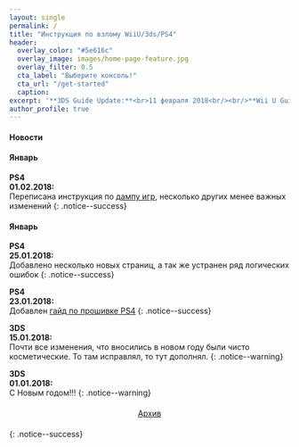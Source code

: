 ```yaml
---
layout: single
permalink: /
title: "Инструкция по взлому WiiU/3ds/PS4"
header:
  overlay_color: "#5e616c"
  overlay_image: images/home-page-feature.jpg
  overlay_filter: 0.5
  cta_label: "Выберите консоль!"
  cta_url: "/get-started"
  caption:
excerpt: '**3DS Guide Update:**<br>11 февраля 2018<br/><br/>**Wii U Guide Update:**<br>24 января 2018<br/><br/>**PS4 U Guide Update:**<br>6 февраля 2018'
author_profile: true
---
```

#### Новости

#### Январь 

**PS4**<br>**01.02.2018:**<br>Переписана инструкция по [дампу игр](https://ps4.customfw.xyz/game-dumps), несколько других менее важных изменений
{: .notice--success}

#### Январь 

**PS4**<br>**25.01.2018:**<br>Добавлено несколько новых страниц, а так же устранен ряд логических ошибок
{: .notice--success}

**PS4**<br>**23.01.2018:**<br>Добавлен [гайд по прошивке PS4](https://ps4.customfw.xyz)
{: .notice--success}

**3DS**<br>**15.01.2018:**<br>Почти все изменения, что вносились в новом году были чисто косметические. То там исправлял, то тут дополнял.
{: .notice--warning}

**3DS**<br>**01.01.2018:**<br>С Новым годом!!!
{: .notice--warning}

<center><a href="archive" style="margin:20px auto; text-align:center; display:block; width:200px;" class="btn btn--short">Архив</a></center>
{: .notice--success}
